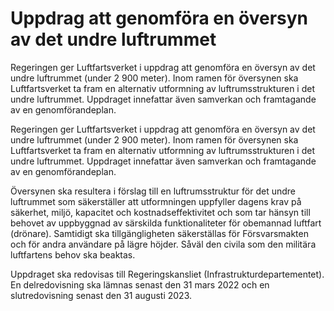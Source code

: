 # Uppdrag att genomföra en översyn av det undre luftrummet

Regeringen ger Luftfartsverket i uppdrag att genomföra en översyn av det undre luftrummet (under 2 900 meter). Inom ramen för översynen ska Luftfartsverket ta fram en alternativ utformning av luftrumsstrukturen i det undre luftrummet. Uppdraget innefattar även samverkan och framtagande av en genomförandeplan.

Regeringen ger Luftfartsverket i uppdrag att genomföra en översyn av det undre luftrummet (under 2 900 meter). Inom ramen för översynen ska Luftfartsverket ta fram en alternativ utformning av luftrumsstrukturen i det undre luftrummet. Uppdraget innefattar även samverkan och framtagande av en genomförandeplan.

Översynen ska resultera i förslag till en luftrumsstruktur för det undre luftrummet som säkerställer att utformningen uppfyller dagens krav på säkerhet, miljö, kapacitet och kostnadseffektivitet och som tar hänsyn till behovet av uppbyggnad av särskilda funktionaliteter för obemannad luftfart (drönare). Samtidigt ska tillgängligheten säkerställas för Försvarsmakten och för andra användare på lägre höjder. Såväl den civila som den militära luftfartens behov ska beaktas.

Uppdraget ska redovisas till Regeringskansliet (Infrastrukturdepartementet). En delredovisning ska lämnas senast den 31 mars 2022 och en slutredovisning senast den 31 augusti 2023.
